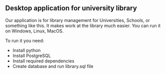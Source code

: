 ## Desktop application for university library

Our application is for library management for Universities, Schools, or something like this.
It makes work at the library much easier.
You can run it on Windows, Linux, MacOS.

To run it you need:

- Install python
- Install PostgreSQL
- Install required dependencies
- Create database and run library.sql file
